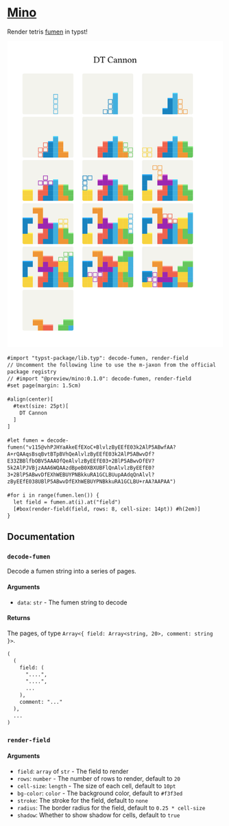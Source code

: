 # [Mino](https://github.com/Enter-tainer/mino)

Render tetris [fumen](https://harddrop.com/fumen/) in typst!

![](mino.svg)


````typ
#import "typst-package/lib.typ": decode-fumen, render-field
// Uncomment the following line to use the m-jaxon from the official package registry
// #import "@preview/mino:0.1.0": decode-fumen, render-field
#set page(margin: 1.5cm)

#align(center)[
  #text(size: 25pt)[
    DT Cannon
  ]
]

#let fumen = decode-fumen("v115@vhPJHYaAkeEfEXoC+BlvlzByEEfE03k2AlP5ABwfAA?A+rQAAqsBsqBvtBTpBVhQeAlvlzByEEfE03k2AlP5ABwvDf?E33ZBBlfbOBV5AAAOfQeAlvlzByEEfE03+2BlP5ABwvDfEV?5k2AlPJVBjzAAA6WQAAzdBpeB0XBXUBFlQnAlvlzByEEfE0?3+2BlP5ABwvDfEXhWEBUYPNBkkuRA1GCLBUupAAdqQnAlvl?zByEEfE038UBlP5ABwvDfEXhWEBUYPNBkkuRA1GCLBU+rAA?AAPAA")

#for i in range(fumen.len()) {
  let field = fumen.at(i).at("field")
  [#box(render-field(field, rows: 8, cell-size: 14pt)) #h(2em)]
}

````

## Documentation

### `decode-fumen`

Decode a fumen string into a series of pages.

#### Arguments

* `data`: `str` - The fumen string to decode

#### Returns

The pages, of type `Array<{ field: Array<string, 20>, comment: string }>`.

```
(
  (
    field: (
      "....",
      "....",
      ...
    ),
    comment: "..."
  ),
  ...
)
```

### `render-field`

#### Arguments

* `field`: `array` of `str` - The field to render
* `rows`: `number` - The number of rows to render, default to `20`
* `cell-size`: `length` - The size of each cell, default to `10pt`
* `bg-color`: `color` - The background color, default to `#f3f3ed`
* `stroke`: The stroke for the field, default to `none`
* `radius`: The border radius for the field, default to `0.25 * cell-size`
* `shadow`: Whether to show shadow for cells, default to `true`
